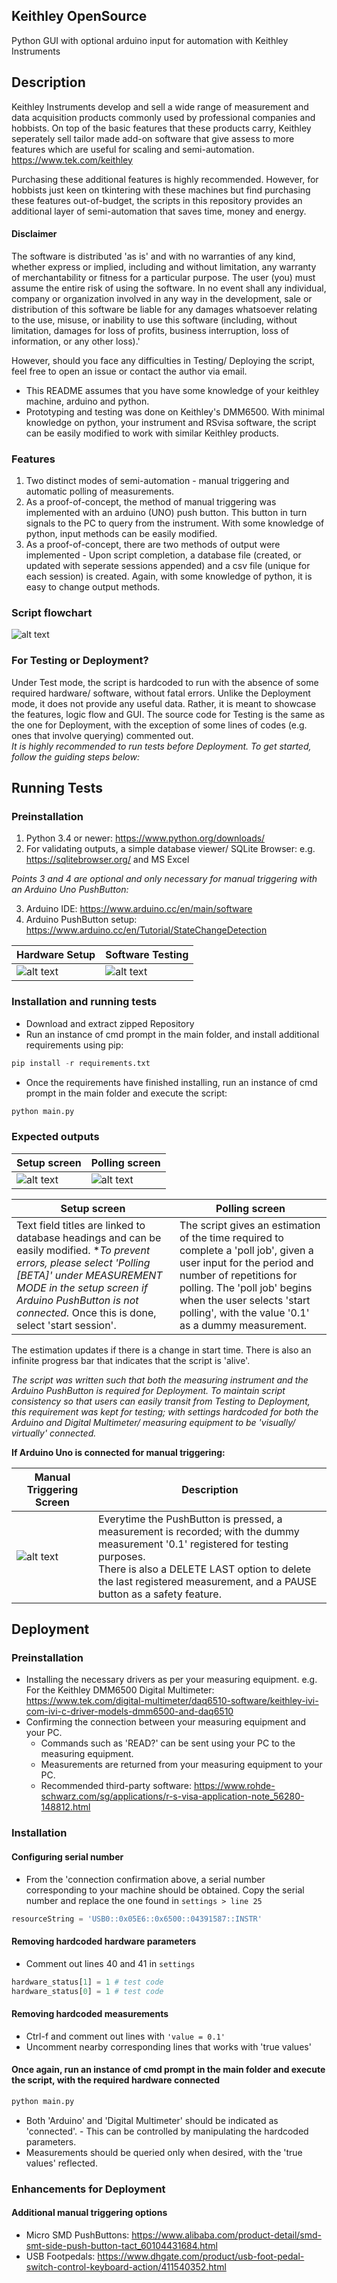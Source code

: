 ## Keithley OpenSource
Python GUI with optional arduino input for automation with Keithley Instruments

## Description
Keithley Instruments develop and sell a wide range of measurement and data acquisition products commonly used by professional
companies and hobbists. On top of the basic features that these products carry, Keithley seperately sell tailor made add-on software that give assess to more features which are useful for scaling and semi-automation. https://www.tek.com/keithley 

Purchasing these additional features is highly recommended. However, for hobbists just keen on tkintering with these machines but find purchasing these features out-of-budget, the scripts in this repository provides an additional layer of semi-automation that saves time, money and energy.

#### Disclaimer
The software is distributed 'as is' and with no warranties of any kind, whether express or implied, including and without limitation, any warranty of merchantability or fitness for a particular purpose. The user (you) must assume the entire risk of using the software. In no event shall any individual, company or organization involved in any way in the development, sale or distribution of this software be liable for any damages whatsoever relating to the use, misuse, or inability to use this software (including, without limitation, damages for loss of profits, business interruption, loss of information, or any other loss).'

However, should you face any difficulties in Testing/ Deploying the script, feel free to open an issue or contact the author via email.

* This README assumes that you have some knowledge of your keithley machine, arduino and python.
* Prototyping and testing was done on Keithley's DMM6500. With minimal knowledge on python, your instrument and RSvisa software, the script can be easily modified to work with similar Keithley products.

### Features
1) Two distinct modes of semi-automation - manual triggering and automatic polling of measurements.
2) As a proof-of-concept, the method of manual triggering was implemented with an arduino (UNO) push button. This button in turn signals to the PC to query from the instrument. With some knowledge of python, input methods can be easily modified.
3) As a proof-of-concept, there are two methods of output were implemented - Upon script completion, a database file (created, or updated with seperate sessions appended) and a csv file (unique for each session) is created. Again, with some knowledge of python, it is easy to change output methods.

### Script flowchart
![alt text](https://github.com/kelvinxuande/keithley_openSource/blob/master/images/Program%20Flowchart.png)

### For Testing or Deployment?
Under Test mode, the script is hardcoded to run with the absence of some required hardware/ software, without fatal errors. Unlike the Deployment mode, it does not provide any useful data. Rather, it is meant to showcase the features, logic flow and GUI. The source code for Testing is the same as the one for Deployment, with the exception of some lines of codes (e.g. ones that involve querying) commented out.
<br/>*It is highly recommended to run tests before Deployment. To get started, follow the guiding steps below:*

## Running Tests
### Preinstallation
1) Python 3.4 or newer: https://www.python.org/downloads/
2) For validating outputs, a simple database viewer/ SQLite Browser: e.g. https://sqlitebrowser.org/ and MS Excel

*Points 3 and 4 are optional and only necessary for manual triggering with an Arduino Uno PushButton:*

3) Arduino IDE: https://www.arduino.cc/en/main/software
4) Arduino PushButton setup: https://www.arduino.cc/en/Tutorial/StateChangeDetection

Hardware Setup | Software Testing
------------ | -------------
![alt text](https://github.com/kelvinxuande/keithley_openSource/blob/master/images/arduino_pushButton.png) | ![alt text](https://github.com/kelvinxuande/keithley_openSource/blob/master/images/Arduino%20PushButton1.png)

### Installation and running tests
* Download and extract zipped Repository
* Run an instance of cmd prompt in the main folder, and install additional requirements using pip:
```python
pip install -r requirements.txt
```
* Once the requirements have finished installing, run an instance of cmd prompt in the main folder and execute the script:
```python
python main.py
```

### Expected outputs
Setup screen | Polling screen
------------ | -------------
![alt text](https://github.com/kelvinxuande/keithley_openSource/blob/master/images/setup_screen.PNG) | ![alt text](https://github.com/kelvinxuande/keithley_openSource/blob/master/images/polling_screen.PNG)

Setup screen | Polling screen
------------ | -------------
Text field titles are linked to database headings and can be easily modified. **To prevent errors, please select 'Polling [BETA]' under MEASUREMENT MODE in the setup screen if Arduino PushButton is not connected.* Once this is done, select 'start session'. | The script gives an estimation of the time required to complete a 'poll job', given a user input for the period and number of repetitions for polling. The 'poll job' begins when the user selects 'start polling', with the value '0.1' as a dummy measurement.

The estimation updates if there is a change in start time. There is also an infinite progress bar that indicates that the script is 'alive'.

*The script was written such that both the measuring instrument and the Arduino PushButton is required for Deployment.*
*To maintain script consistency so that users can easily transit from Testing to Deployment, this requirement was kept for testing; with settings hardcoded for both the Arduino and Digital Multimeter/ measuring equipment to be 'visually/ virtually' connected.*

**If Arduino Uno is connected for manual triggering:**

Manual Triggering Screen | Description
------------ | -------------
![alt text](https://github.com/kelvinxuande/keithley_openSource/blob/master/images/Manual%20Triggering%20Screen.PNG) | Everytime the PushButton is pressed, a measurement is recorded; with the dummy measurement '0.1' registered for testing purposes.<br/>There is also a DELETE LAST option to delete the last registered measurement, and a PAUSE button as a safety feature.

## Deployment
### Preinstallation
* Installing the necessary drivers as per your measuring equipment. e.g. For the Keithley DMM6500 Digital Multimeter: https://www.tek.com/digital-multimeter/daq6510-software/keithley-ivi-com-ivi-c-driver-models-dmm6500-and-daq6510
* Confirming the connection between your measuring equipment and your PC.
  - Commands such as 'READ?' can be sent using your PC to the measuring equipment.
  - Measurements are returned from your measuring equipment to your PC.
  - Recommended third-party software: https://www.rohde-schwarz.com/sg/applications/r-s-visa-application-note_56280-148812.html

### Installation
#### Configuring serial number
* From the 'connection confirmation above, a serial number corresponding to your machine should be obtained. Copy the serial number and replace the one found in `settings > line 25`
```python
resourceString = 'USB0::0x05E6::0x6500::04391587::INSTR'
```
#### Removing hardcoded hardware parameters
* Comment out lines 40 and 41 in `settings`
```python
hardware_status[1] = 1 # test code
hardware_status[0] = 1 # test code
```
#### Removing hardcoded measurements
* Ctrl-f and comment out lines with `'value = 0.1'`  
* Uncomment nearby corresponding lines that works with 'true values'
#### Once again, run an instance of cmd prompt in the main folder and execute the script, with the required hardware connected
```python
python main.py
```
* Both 'Arduino' and 'Digital Multimeter' should be indicated as 'connected'. - This can be controlled by manipulating the hardcoded parameters.
* Measurements should be queried only when desired, with the 'true values' reflected.

### Enhancements for Deployment
#### Additional manual triggering options
* Micro SMD PushButtons: https://www.alibaba.com/product-detail/smd-smt-side-push-button-tact_60104431684.html
* USB Footpedals: https://www.dhgate.com/product/usb-foot-pedal-switch-control-keyboard-action/411540352.html

